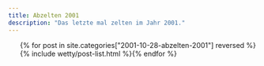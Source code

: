 ```yaml
---
title: Abzelten 2001
description: "Das letzte mal zelten im Jahr 2001."
---
```

<ul class="post-list">{% for post in site.categories["2001-10-28-abzelten-2001"] reversed %}{% include wetty/post-list.html %}{% endfor %}</ul>
